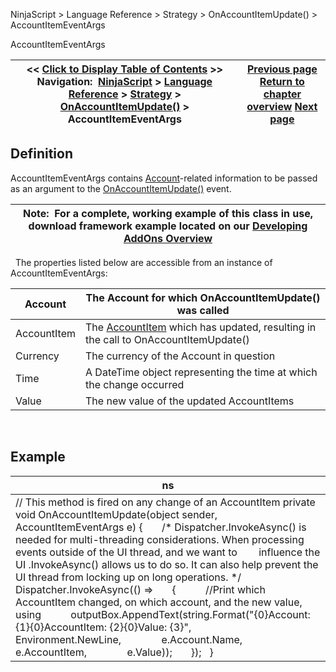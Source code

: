 ﻿
NinjaScript \> Language Reference \> Strategy \> OnAccountItemUpdate() \> AccountItemEventArgs

AccountItemEventArgs

| \<\< [Click to Display Table of Contents](accountitemeventargs.md) \>\> **Navigation:**     [NinjaScript](ninjascript.md) \> [Language Reference](language_reference_wip.md) \> [Strategy](strategy.md) \> [OnAccountItemUpdate()](onaccountitemupdate.md) \> AccountItemEventArgs | [Previous page](onaccountitemupdate.md) [Return to chapter overview](onaccountitemupdate.md) [Next page](onexecutionupdate.md) |
| --- | --- |
## Definition
AccountItemEventArgs contains [Account](account_class.md)\-related information to be passed as an argument to the [OnAccountItemUpdate(](onaccountitemupdate.md)[)](accountitemupdate.md) event.

| Note:  For a complete, working example of this class in use, download framework example located on our [Developing AddOns Overview](developing_add_ons.md) |
| --- |
 
The properties listed below are accessible from an instance of AccountItemEventArgs:
 

| Account | The Account for which OnAccountItemUpdate() was called |
| --- | --- |
| AccountItem | The [AccountItem](accountitem.md) which has updated, resulting in the call to OnAccountItemUpdate() |
| Currency | The currency of the Account in question |
| Time | A DateTime object representing the time at which the change occurred |
| Value | The new value of the updated AccountItems |
 
## Example

| ns |
| --- |
| // This method is fired on any change of an AccountItem private void OnAccountItemUpdate(object sender, AccountItemEventArgs e) {        /\* Dispatcher.InvokeAsync() is needed for multi\-threading considerations. When processing events outside of the UI thread, and we want to         influence the UI .InvokeAsync() allows us to do so. It can also help prevent the UI thread from locking up on long operations. \*/        Dispatcher.InvokeAsync(() \=\>        {            //Print which AccountItem changed, on which account, and the new value, using            outputBox.AppendText(string.Format("{0}Account: {1}{0}AccountItem: {2}{0}Value: {3}",                Environment.NewLine,                e.Account.Name,                e.AccountItem,                e.Value));        });   } |
